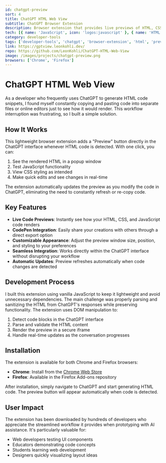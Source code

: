 ```yaml
---
id: chatgpt-preview
sort: 4
title: ChatGPT HTML Web View
subtitle: ChatGPT Browser Extension
description: Browser extension that provides live previews of HTML, CSS, and JavaScript code directly within the ChatGPT interface
tech: [{ name: 'JavaScript', icon: 'logos:javascript' }, { name: 'HTML', icon: 'logos:html-5' }, { name: 'CSS', icon: 'logos:css-3' }]
category: developer-tools
tags: ['developer-tools', 'chatgpt', 'browser-extension', 'html', 'preview', 'productivity', 'code-rendering']
link: https://gptview.leonkohli.dev/
repo: https://github.com/LeonKohli/ChatGPT-HTML-Web-View
image: /images/projects/chatgpt-preview.png
browsers: ['Chrome', 'Firefox']
--- 
```


# ChatGPT HTML Web View

As a developer who frequently uses ChatGPT to generate HTML code snippets, I found myself constantly copying and pasting code into separate files or online editors just to see how it would render. This workflow interruption was frustrating, so I built a simple solution.

## How It Works

This lightweight browser extension adds a "Preview" button directly in the ChatGPT interface whenever HTML code is detected. With one click, you can:

1. See the rendered HTML in a popup window
2. Test JavaScript functionality
3. View CSS styling as intended
4. Make quick edits and see changes in real-time

The extension automatically updates the preview as you modify the code in ChatGPT, eliminating the need to constantly refresh or re-copy code.

## Key Features

- **Live Code Previews**: Instantly see how your HTML, CSS, and JavaScript code renders
- **CodePen Integration**: Easily share your creations with others through a direct export option
- **Customizable Appearance**: Adjust the preview window size, position, and styling to your preferences
- **Seamless Integration**: Works directly within the ChatGPT interface without disrupting your workflow
- **Automatic Updates**: Preview refreshes automatically when code changes are detected

## Development Process

I built this extension using vanilla JavaScript to keep it lightweight and avoid unnecessary dependencies. The main challenge was properly parsing and sanitizing the HTML from ChatGPT's responses while preserving functionality. The extension uses DOM manipulation to:

1. Detect code blocks in the ChatGPT interface
2. Parse and validate the HTML content
3. Render the preview in a secure iframe
4. Handle real-time updates as the conversation progresses

## Installation

The extension is available for both Chrome and Firefox browsers:

- **Chrome**: Install from the [Chrome Web Store](https://chromewebstore.google.com/detail/chatgpt-web-preview/didmdeafjnnkgjkfalkkdhmgoajjnpom)
- **Firefox**: Available in the Firefox Add-ons repository

After installation, simply navigate to ChatGPT and start generating HTML code. The preview button will appear automatically when code is detected.

## User Impact

The extension has been downloaded by hundreds of developers who appreciate the streamlined workflow it provides when prototyping with AI assistance. It's particularly valuable for:

- Web developers testing UI components
- Educators demonstrating code concepts
- Students learning web development
- Designers quickly visualizing layout ideas 